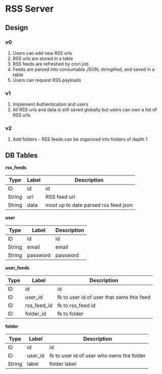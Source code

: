 # RSS Server

## Design

### v0

1. Users can add new RSS urls
1. RSS urls are stored in a table
1. RSS feeds are refreshed by cron job
1. Feeds are parsed into consumable JSON, stringified, and saved in a table
1. Users can request RSS payloads

### v1

1. Implement Authentication and users
2. All RSS urls and data is still saved globally but users can own a list of RSS urls

### v2

1. Add folders - RSS feeds can be organized into folders of depth 1

## DB Tables

**rss_feeds**

| Type   | Label | Description                          |
| ------ | ----- | ------------------------------------ |
| ID     | id    | id                                   |
| String | url   | RSS feed url                         |
| String | data | most up to date parsed rss feed json |

**user**

| Type   | Label    | Description |
| ------ | -------- | ----------- |
| ID     | id       | id          |
| String | email    | email       |
| String | password | password    |

**user_feeds**

| Type | Label       | Description                               |
| ---- | ----------- | ----------------------------------------- |
| ID   | id          | id                                        |
| ID   | user_id     | fk to user id of user that owns this feed |
| ID   | rss_feed_id | fk to rss_feed id                         |
| ID   | folder_id   | fk to folder                              |

**folder**

| Type   | Label   | Description                               |
| ------ | ------- | ----------------------------------------- |
| ID     | id      | id                                        |
| ID     | user_id | fk to user id of user who owns the folder |
| String | label   | folder label                              |
